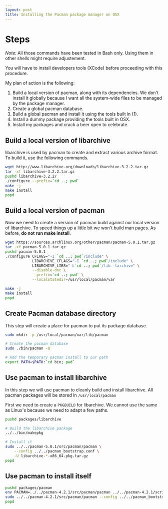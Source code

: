 ```yaml
---
layout: post
title: Installing the Pacman package manager on OSX
---
```



# Steps

*Note:* All those commands have been tested in Bash only.
Using them in other shells might require adjustement.

You will have to install developers tools (XCode) before proceeding with this procedure.

My plan of action is the following:

1. Build a local version of pacman, along with its dependencies.
    We don't install it globally because I want all the system-wide files to be managed by the package manager.
2. Create a global pacman database.
3. Build a global pacman and install it using the tools built in (1).
4. Install a dummy package providing the tools built in OSX.
5. Install my packages and crack a beer open to celebrate.

## Build a local version of libarchive

libarchive is used by pacman to create and extract various archive format.
To build it, use the following commands.

```bash
wget http://www.libarchive.org/downloads/libarchive-3.2.2.tar.gz
tar -xf libarchive-3.2.2.tar.gz
pushd libarchive-3.2.2/
./configure --prefix=`cd ..; pwd`
make -j
make install
popd
```


## Build a local version of pacman
Now we need to create a version of pacman build against our local version of libarchive.
To speed things up a little bit we won't build man pages.
As before, **do not run make install**.

```bash
wget https://sources.archlinux.org/other/pacman/pacman-5.0.1.tar.gz
tar -xf pacman-5.0.1.tar.gz
pushd pacman-5.0.1
./configure CFLAGS="-I `cd ..; pwd`/include" \
            LIBARCHIVE_CFLAGS="-I `cd ..; pwd`/include" \
            LIBARCHIVE_LIBS="-L`cd ..; pwd`/lib -larchive" \
            --disable-doc \
            --prefix=`cd ..; pwd` \
            --localstatedir=/usr/local/pacman/var

make -j
make install
popd
```

## Create Pacman database directory

This step will create a place for pacman to put its package database.

```bash
sudo mkdir -p /usr/local/pacman/var/lib/pacman

# Create the pacman database
sudo ./bin/pacman -Q

# Add the temporary pacman install to our path
export PATH=$PATH:`cd bin; pwd`
```

## Use pacman to install libarchive

In this step we will use pacman to cleanly build and install libarchive.
All pacman packages will be stored in `/usr/local/pacman`

First we need to create a `PKGBUILD` for libarchive.
We cannot use the same as Linux's because we need to adapt a few paths.

```bash
pushd packages/libarchive

# Build the libarchive package
../../bin/makepkg

# Install it
sudo ../../pacman-5.0.1/src/pacman/pacman \
    --config ../../pacman_bootstrap.conf \
    -U libarchive-*-x86_64.pkg.tar.gz
popd
```

## Use pacman to install itself

```bash
pushd packages/pacman
env PACMAN=../../pacman-4.2.1/src/pacman/pacman ../../pacman-4.2.1/scripts/makepkg --config makepkg.conf.osx
sudo ../../pacman-4.2.1/src/pacman/pacman --config ../../pacman_bootstrap_config.conf -U libarchive-3.1.2-8-x86_64.pkg.tar.gz
popd
```
